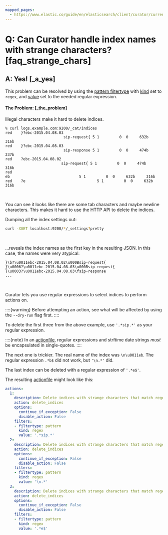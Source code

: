 ```yaml
---
mapped_pages:
  - https://www.elastic.co/guide/en/elasticsearch/client/curator/current/faq_strange_chars.html
---
```


# Q: Can Curator handle index names with strange characters? [faq_strange_chars]

## A: Yes! [_a_yes]

This problem can be resolved by using the [pattern filtertype](/reference/filtertype_pattern.md) with [kind](/reference/fe_kind.md) set to `regex`, and [value](/reference/fe_value.md) set to the needed regular expression.


#### The Problem: [_the_problem]

Illegal characters make it hard to delete indices.

```
% curl logs.example.com:9200/_cat/indices
red    }?ebc-2015.04.08.03
                          sip-request{ 5 1         0  0     632b     316b
red    }?ebc-2015.04.08.03
                          sip-response 5 1         0  0     474b     237b
red    ?ebc-2015.04.08.02
                         sip-request{ 5 1         0  0     474b     316b
red
eb                               5 1         0  0     632b     316b
red    ?e                                5 1         0  0     632b     316b
```

 

You can see it looks like there are some tab characters and maybe newline characters. This makes it hard to use the HTTP API to delete the indices.

Dumping all the index settings out:

```sh
curl -XGET localhost:9200/*/_settings?pretty
```

 

…​reveals the index names as the first key in the resulting JSON.  In this case, the names were very atypical:

```
}\b?\u0011ebc-2015.04.08.02\u000Bsip-request{
}\u0006?\u0011ebc-2015.04.08.03\u000Bsip-request{
}\u0003?\u0011ebc-2015.04.08.03\fsip-response
...
```

 

Curator lets you use regular expressions to select indices to perform actions on.

::::{warning}
Before attempting an action, see what will be affected by using the `--dry-run` flag first.
::::


To delete the first three from the above example, use `'.*sip.*'` as your regular expression.

::::{note}
In an [actionfile](/reference/actionfile.md), regular expressions and strftime date strings *must* be encapsulated in single-quotes.
::::


The next one is trickier. The real name of the index was `\n\u0011eb`. The regular expression `.*b$` did not work, but `'\n.*'` did.

The last index can be deleted with a regular expression of `'.*e$'`.

The resulting [actionfile](/reference/actionfile.md) might look like this:

```yaml
actions:
  1:
    description: Delete indices with strange characters that match regex '.*sip.*'
    action: delete_indices
    options:
      continue_if_exception: False
      disable_action: False
    filters:
    - filtertype: pattern
      kind: regex
      value: '.*sip.*'
  2:
    description: Delete indices with strange characters that match regex '\n.*'
    action: delete_indices
    options:
      continue_if_exception: False
      disable_action: False
    filters:
    - filtertype: pattern
      kind: regex
      value: '\n.*'
  3:
    description: Delete indices with strange characters that match regex '.*e$'
    action: delete_indices
    options:
      continue_if_exception: False
      disable_action: False
    filters:
    - filtertype: pattern
      kind: regex
      value: '.*e$'
```


